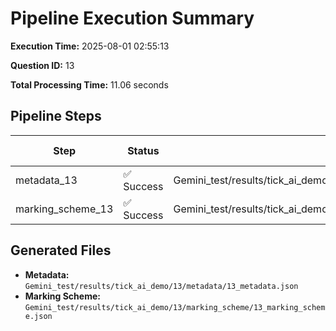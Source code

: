 # Pipeline Execution Summary

**Execution Time:** 2025-08-01 02:55:13

**Question ID:** 13

**Total Processing Time:** 11.06 seconds

## Pipeline Steps

| Step | Status | Output File | Time (s) |
|------|--------|-------------|----------|
| metadata_13 | ✅ Success | Gemini_test/results/tick_ai_demo/13/metadata/13_metadata.json | 5.12 |
| marking_scheme_13 | ✅ Success | Gemini_test/results/tick_ai_demo/13/marking_scheme/13_marking_scheme.json | 5.94 |

## Generated Files

- **Metadata:** `Gemini_test/results/tick_ai_demo/13/metadata/13_metadata.json`
- **Marking Scheme:** `Gemini_test/results/tick_ai_demo/13/marking_scheme/13_marking_scheme.json`
